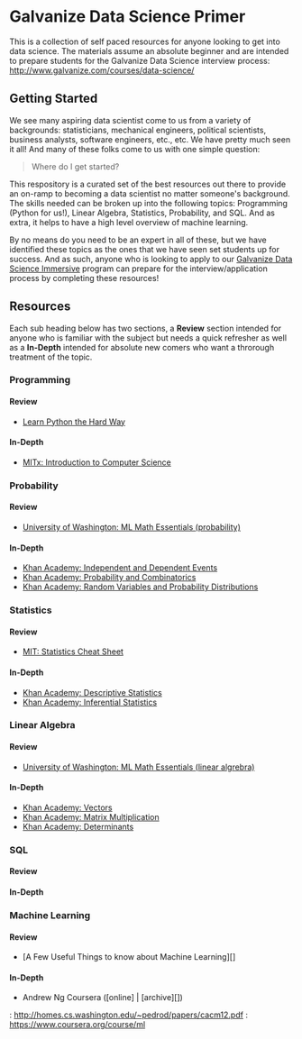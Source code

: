 # Galvanize Data Science Primer

This is a collection of self paced resources for anyone looking to get into data science. The materials assume an absolute beginner and are intended to prepare students for the Galvanize Data Science interview process: http://www.galvanize.com/courses/data-science/ 

## Getting Started

We see many aspiring data scientist come to us from a variety of backgrounds: statisticians, mechanical engineers, political scientists, business analysts, software engineers, etc., etc. We have pretty much seen it all!  And many of these folks come to us with one simple question:

> Where do I get started?

This respository is a curated set of the best resources out there to provide an on-ramp to becoming a data scientist no matter someone's background.  The skills needed can be broken up into the following topics: Programming (Python for us!), Linear Algebra, Statistics, Probability, and SQL.  And as extra, it helps to have a high level overview of machine learning.

By no means do you need to be an expert in all of these, but we have identified these topics as the ones that we have seen set students up for success.  And as such, anyone who is looking to apply to our [Galvanize Data Science Immersive](http://www.galvanize.com/courses/data-science/ ) program can prepare for the interview/application process by completing these resources!

## Resources

Each sub heading below has two sections, a __Review__ section intended for anyone who is familiar with the subject but needs a quick refresher as well as a __In-Depth__ intended for absolute new comers who want a throrough treatment of the topic.

### Programming

#### Review

* [Learn Python the Hard Way][1]

#### In-Depth

* [MITx: Introduction to Computer Science][2]

### Probability

#### Review

* [University of Washington: ML Math Essentials (probability)][3]

#### In-Depth

* [Khan Academy: Independent and Dependent Events][4]
* [Khan Academy: Probability and Combinatorics][5]
* [Khan Academy: Random Variables and Probability Distributions][6]

### Statistics

#### Review

* [MIT: Statistics Cheat Sheet][7]

#### In-Depth

* [Khan Academy: Descriptive Statistics][8]
* [Khan Academy: Inferential Statistics][9]

### Linear Algebra

#### Review

* [University of Washington: ML Math Essentials (linear algrebra)][10]

#### In-Depth

* [Khan Academy: Vectors][11]
* [Khan Academy: Matrix Multiplication][12]
* [Khan Academy: Determinants][13]

### SQL

#### Review

#### In-Depth

### Machine Learning

#### Review

* [A Few Useful Things to know about Machine Learning][]

#### In-Depth

* Andrew Ng Coursera ([online] | [archive][])

[1]: http://learnpythonthehardway.org/book/
[2]: https://www.edx.org/course/introduction-computer-science-mitx-6-00-1x-0

[3]: resources/probability.pdf
[4]: https://www.khanacademy.org/math/probability/independent-dependent-probability
[5]: https://www.khanacademy.org/math/probability/probability-and-combinatorics-topic
[6]: https://www.khanacademy.org/math/probability/random-variables-topic

[7]: http://web.mit.edu/~csvoss/Public/usabo/stats_handout.pdf
[8]: https://www.khanacademy.org/math/probability/descriptive-statistics
[9]: https://www.khanacademy.org/math/probability/statistics-inferential

[10]: resources/linear_algebra.pdf
[11]: https://www.khanacademy.org/math/linear-algebra/vectors_and_spaces/vectors/v/vector-introduction-linear-algebra
[12]: https://www.khanacademy.org/math/linear-algebra/matrix_transformations/composition_of_transformations/v/compositions-of-linear-transformations-1
[13]: https://www.khanacademy.org/math/linear-algebra/matrix_transformations/inverse_of_matrices/v/linear-algebra-deriving-a-method-for-determining-inverses

: http://homes.cs.washington.edu/~pedrod/papers/cacm12.pdf
: https://www.coursera.org/course/ml
